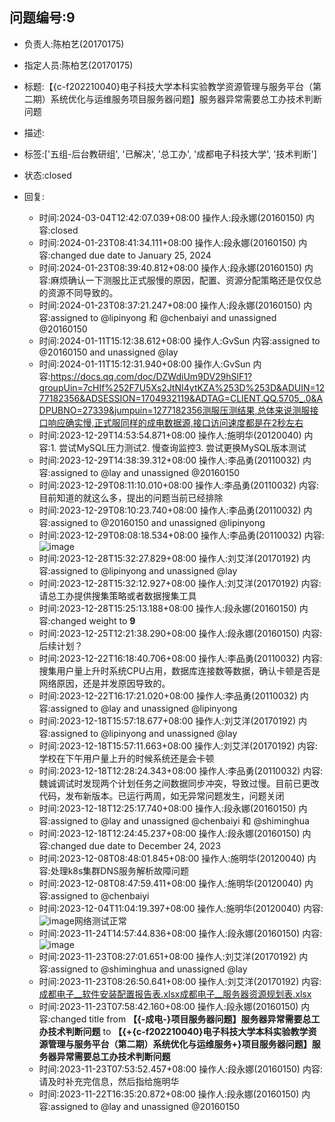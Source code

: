 ## 问题编号:9
- 负责人:陈柏艺(20170175)
- 指定人员:陈柏艺(20170175)
- 标题:【{c-f202210040}电子科技大学本科实验教学资源管理与服务平台（第二期）系统优化与运维服务项目服务器问题】服务器异常需要总工办技术判断问题
- 描述:


- 标签:['五组-后台教研组', '已解决', '总工办', '成都电子科技大学', '技术判断']
- 状态:closed
- 回复:
    - 时间:2024-03-04T12:42:07.039+08:00
      操作人:段永娜(20160150)
      内容:closed
    - 时间:2024-01-23T08:41:34.111+08:00
      操作人:段永娜(20160150)
      内容:changed due date to January 25, 2024
    - 时间:2024-01-23T08:39:40.812+08:00
      操作人:段永娜(20160150)
      内容:麻烦确认一下测服比正式服慢的原因，配置、资源分配策略还是仅仅总的资源不同导致的。
    - 时间:2024-01-23T08:37:21.247+08:00
      操作人:段永娜(20160150)
      内容:assigned to @lipinyong 和 @chenbaiyi and unassigned @20160150
    - 时间:2024-01-11T15:12:38.612+08:00
      操作人:GvSun
      内容:assigned to @20160150 and unassigned @lay
    - 时间:2024-01-11T15:12:31.940+08:00
      操作人:GvSun
      内容:https://docs.qq.com/doc/DZWdiUm9DV29hSlF1?groupUin=7cHIf%252F7U5Xs2JtNI4ytKZA%253D%253D&ADUIN=1277182356&ADSESSION=1704932119&ADTAG=CLIENT.QQ.5705_.0&ADPUBNO=27339&jumpuin=1277182356测服压测结果,总体来说测服接口响应确实慢,正式服同样的成电数据源,接口访问速度都是在2秒左右
    - 时间:2023-12-29T14:53:54.871+08:00
      操作人:施明华(20120040)
      内容:1. 尝试MySQL压力测试2. 慢查询监控3. 尝试更换MySQL版本测试
    - 时间:2023-12-29T14:38:39.312+08:00
      操作人:李品勇(20110032)
      内容:assigned to @lay and unassigned @20160150
    - 时间:2023-12-29T08:11:10.010+08:00
      操作人:李品勇(20110032)
      内容:目前知道的就这么多，提出的问题当前已经排除
    - 时间:2023-12-29T08:10:23.740+08:00
      操作人:李品勇(20110032)
      内容:assigned to @20160150 and unassigned @lipinyong
    - 时间:2023-12-29T08:08:18.534+08:00
      操作人:李品勇(20110032)
      内容:![image](/uploads/d439a04b0257574d0a6d9c5f963a701e/image.png)
    - 时间:2023-12-28T15:32:27.829+08:00
      操作人:刘艾洋(20170192)
      内容:assigned to @lipinyong and unassigned @lay
    - 时间:2023-12-28T15:32:12.927+08:00
      操作人:刘艾洋(20170192)
      内容:请总工办提供搜集策略或者数据搜集工具
    - 时间:2023-12-28T15:25:13.188+08:00
      操作人:段永娜(20160150)
      内容:changed weight to **9**
    - 时间:2023-12-25T12:21:38.290+08:00
      操作人:段永娜(20160150)
      内容:后续计划？
    - 时间:2023-12-22T16:18:40.706+08:00
      操作人:李品勇(20110032)
      内容:搜集用户量上升时系统CPU占用，数据库连接数等数据，确认卡顿是否是网络原因，还是并发原因导致的。
    - 时间:2023-12-22T16:17:21.020+08:00
      操作人:李品勇(20110032)
      内容:assigned to @lay and unassigned @lipinyong
    - 时间:2023-12-18T15:57:18.677+08:00
      操作人:刘艾洋(20170192)
      内容:assigned to @lipinyong and unassigned @lay
    - 时间:2023-12-18T15:57:11.663+08:00
      操作人:刘艾洋(20170192)
      内容:学校在下午用户量上升的时候系统还是会卡顿
    - 时间:2023-12-18T12:28:24.343+08:00
      操作人:李品勇(20110032)
      内容:魏诚调试时发现两个计划任务之间数据同步冲突，导致过慢。目前已更改代码，发布新版本。已运行两周，如无异常问题发生，问题关闭
    - 时间:2023-12-18T12:25:17.740+08:00
      操作人:段永娜(20160150)
      内容:assigned to @lay and unassigned @chenbaiyi 和 @shiminghua
    - 时间:2023-12-18T12:24:45.237+08:00
      操作人:段永娜(20160150)
      内容:changed due date to December 24, 2023
    - 时间:2023-12-08T08:48:01.845+08:00
      操作人:施明华(20120040)
      内容:处理k8s集群DNS服务解析故障问题
    - 时间:2023-12-08T08:47:59.411+08:00
      操作人:施明华(20120040)
      内容:assigned to @chenbaiyi
    - 时间:2023-12-04T11:04:19.397+08:00
      操作人:施明华(20120040)
      内容:![image](/uploads/6d8d42743eab5fcbe22bfe7ff2325ac8/image.png)网络测试正常
    - 时间:2023-11-24T14:57:44.836+08:00
      操作人:段永娜(20160150)
      内容:![image](/uploads/68310ebb876b3ab66db1089809d94a5d/image.png)
    - 时间:2023-11-23T08:27:01.651+08:00
      操作人:刘艾洋(20170192)
      内容:assigned to @shiminghua and unassigned @lay
    - 时间:2023-11-23T08:26:50.641+08:00
      操作人:刘艾洋(20170192)
      内容:[成都电子__软件安装配置报告表.xlsx](/uploads/41591f019fb9e55bd6770031df3175ce/成都电子__软件安装配置报告表.xlsx)[成都电子__服务器资源规划表.xlsx](/uploads/0057d32233dceee56d2850b563478a32/成都电子__服务器资源规划表.xlsx)
    - 时间:2023-11-23T07:58:42.160+08:00
      操作人:段永娜(20160150)
      内容:changed title from **【{-成电-}项目服务器问题】服务器异常需要总工办技术判断问题** to **【{+{c-f202210040}电子科技大学本科实验教学资源管理与服务平台（第二期）系统优化与运维服务+}项目服务器问题】服务器异常需要总工办技术判断问题**
    - 时间:2023-11-23T07:53:52.457+08:00
      操作人:段永娜(20160150)
      内容:请及时补充完信息，然后指给施明华
    - 时间:2023-11-22T16:35:20.872+08:00
      操作人:段永娜(20160150)
      内容:assigned to @lay and unassigned @20160150